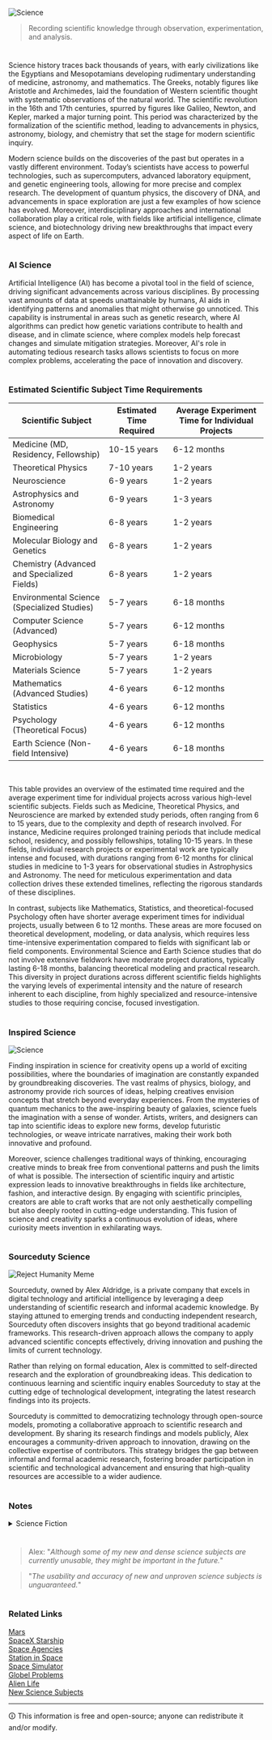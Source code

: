 ![Science](https://github.com/sourceduty/Science/assets/123030236/658a0be6-8f27-4c32-ab9a-1a1973f0a8ce)

> Recording scientific knowledge through observation, experimentation, and analysis.

#

Science history traces back thousands of years, with early civilizations like the Egyptians and Mesopotamians developing rudimentary understanding of medicine, astronomy, and mathematics. The Greeks, notably figures like Aristotle and Archimedes, laid the foundation of Western scientific thought with systematic observations of the natural world. The scientific revolution in the 16th and 17th centuries, spurred by figures like Galileo, Newton, and Kepler, marked a major turning point. This period was characterized by the formalization of the scientific method, leading to advancements in physics, astronomy, biology, and chemistry that set the stage for modern scientific inquiry.

Modern science builds on the discoveries of the past but operates in a vastly different environment. Today’s scientists have access to powerful technologies, such as supercomputers, advanced laboratory equipment, and genetic engineering tools, allowing for more precise and complex research. The development of quantum physics, the discovery of DNA, and advancements in space exploration are just a few examples of how science has evolved. Moreover, interdisciplinary approaches and international collaboration play a critical role, with fields like artificial intelligence, climate science, and biotechnology driving new breakthroughs that impact every aspect of life on Earth.

#
### AI Science

Artificial Intelligence (AI) has become a pivotal tool in the field of science, driving significant advancements across various disciplines. By processing vast amounts of data at speeds unattainable by humans, AI aids in identifying patterns and anomalies that might otherwise go unnoticed. This capability is instrumental in areas such as genetic research, where AI algorithms can predict how genetic variations contribute to health and disease, and in climate science, where complex models help forecast changes and simulate mitigation strategies. Moreover, AI's role in automating tedious research tasks allows scientists to focus on more complex problems, accelerating the pace of innovation and discovery.

#
### Estimated Scientific Subject Time Requirements

| Scientific Subject                               | Estimated Time Required        | Average Experiment Time for Individual Projects |
|--------------------------------------------------|--------------------------------|-------------------------------------------------|
| Medicine (MD, Residency, Fellowship)             | 10-15 years                    | 6-12 months                                     |
| Theoretical Physics                              | 7-10 years                     | 1-2 years                                       |
| Neuroscience                                     | 6-9 years                      | 1-2 years                                       |
| Astrophysics and Astronomy                       | 6-9 years                      | 1-3 years                                       |
| Biomedical Engineering                           | 6-8 years                      | 1-2 years                                       |
| Molecular Biology and Genetics                   | 6-8 years                      | 1-2 years                                       |
| Chemistry (Advanced and Specialized Fields)      | 6-8 years                      | 1-2 years                                       |
| Environmental Science (Specialized Studies)      | 5-7 years                      | 6-18 months                                     |
| Computer Science (Advanced)                      | 5-7 years                      | 6-12 months                                     |
| Geophysics                                       | 5-7 years                      | 6-18 months                                     |
| Microbiology                                     | 5-7 years                      | 1-2 years                                       |
| Materials Science                                | 5-7 years                      | 1-2 years                                       |
| Mathematics (Advanced Studies)                   | 4-6 years                      | 6-12 months                                     |
| Statistics                                       | 4-6 years                      | 6-12 months                                     |
| Psychology (Theoretical Focus)                   | 4-6 years                      | 6-12 months                                     |
| Earth Science (Non-field Intensive)              | 4-6 years                      | 6-18 months                                     |

<br>

This table provides an overview of the estimated time required and the average experiment time for individual projects across various high-level scientific subjects. Fields such as Medicine, Theoretical Physics, and Neuroscience are marked by extended study periods, often ranging from 6 to 15 years, due to the complexity and depth of research involved. For instance, Medicine requires prolonged training periods that include medical school, residency, and possibly fellowships, totaling 10-15 years. In these fields, individual research projects or experimental work are typically intense and focused, with durations ranging from 6-12 months for clinical studies in medicine to 1-3 years for observational studies in Astrophysics and Astronomy. The need for meticulous experimentation and data collection drives these extended timelines, reflecting the rigorous standards of these disciplines.

In contrast, subjects like Mathematics, Statistics, and theoretical-focused Psychology often have shorter average experiment times for individual projects, usually between 6 to 12 months. These areas are more focused on theoretical development, modeling, or data analysis, which requires less time-intensive experimentation compared to fields with significant lab or field components. Environmental Science and Earth Science studies that do not involve extensive fieldwork have moderate project durations, typically lasting 6-18 months, balancing theoretical modeling and practical research. This diversity in project durations across different scientific fields highlights the varying levels of experimental intensity and the nature of research inherent to each discipline, from highly specialized and resource-intensive studies to those requiring concise, focused investigation.

#
### Inspired Science

![Science](https://github.com/user-attachments/assets/cab41eab-0b2a-4a5c-8dbc-7ba858377d2f)

Finding inspiration in science for creativity opens up a world of exciting possibilities, where the boundaries of imagination are constantly expanded by groundbreaking discoveries. The vast realms of physics, biology, and astronomy provide rich sources of ideas, helping creatives envision concepts that stretch beyond everyday experiences. From the mysteries of quantum mechanics to the awe-inspiring beauty of galaxies, science fuels the imagination with a sense of wonder. Artists, writers, and designers can tap into scientific ideas to explore new forms, develop futuristic technologies, or weave intricate narratives, making their work both innovative and profound.

Moreover, science challenges traditional ways of thinking, encouraging creative minds to break free from conventional patterns and push the limits of what is possible. The intersection of scientific inquiry and artistic expression leads to innovative breakthroughs in fields like architecture, fashion, and interactive design. By engaging with scientific principles, creators are able to craft works that are not only aesthetically compelling but also deeply rooted in cutting-edge understanding. This fusion of science and creativity sparks a continuous evolution of ideas, where curiosity meets invention in exhilarating ways.

#
### Sourceduty Science

![Reject Humanity Meme](https://github.com/user-attachments/assets/bb0077c6-1c23-4e49-aba0-778b65da14a6)

Sourceduty, owned by Alex Aldridge, is a private company that excels in digital technology and artificial intelligence by leveraging a deep understanding of scientific research and informal academic knowledge. By staying attuned to emerging trends and conducting independent research, Sourceduty often discovers insights that go beyond traditional academic frameworks. This research-driven approach allows the company to apply advanced scientific concepts effectively, driving innovation and pushing the limits of current technology.

Rather than relying on formal education, Alex is committed to self-directed research and the exploration of groundbreaking ideas. This dedication to continuous learning and scientific inquiry enables Sourceduty to stay at the cutting edge of technological development, integrating the latest research findings into its projects.

Sourceduty is committed to democratizing technology through open-source models, promoting a collaborative approach to scientific research and development. By sharing its research findings and models publicly, Alex encourages a community-driven approach to innovation, drawing on the collective expertise of contributors. This strategy bridges the gap between informal and formal academic research, fostering broader participation in scientific and technological advancement and ensuring that high-quality resources are accessible to a wider audience.

#
### Notes

<details><summary>Science Fiction</summary>
<br>

> Alex: *"The supposition and generation of scientific fiction creates variants of scientific facts which helps science."*

#

1. Inspiration: Science fiction has inspired many scientists and engineers. Innovations like cell phones and tablets were once envisioned in sci-fi literature and films long before becoming reality. The imaginative scenarios and technologies depicted in science fiction often spark ideas for real-world scientific inquiry and technological development.

2. Public Interest and Funding: Popular science fiction can increase public interest in science, potentially influencing funding and support for scientific research. When a sci-fi concept captures the public's imagination, it can lead to increased investments in technologies similar to those depicted.

3. Ethical Forecasting: Science fiction frequently explores the potential consequences—both good and bad—of new technologies and scientific advancements. This can lead to important discussions about ethics in science, helping society to anticipate and address potential issues before they arise.

4. Problem-Solving: By presenting hypothetical scenarios where characters must solve complex problems with innovative solutions, science fiction encourages creative thinking that can be valuable in real scientific fields.

5. Educational Tool: Science fiction can serve as an engaging tool to explain complex scientific theories and principles. By weaving scientific concepts into compelling narratives, it can make science more accessible and interesting to a wider audience.

<br>
</details>

#

> Alex: "*Although some of my new and dense science subjects are currently unusable, they might be important in the future.*"

> "*The usability and accuracy of new and unproven science subjects is unguaranteed.*"

#
### Related Links

[Mars](https://github.com/sourceduty/Mars)
<br>
[SpaceX Starship](https://github.com/sourceduty/SpaceX_Starship)
<br>
[Space Agencies](https://github.com/sourceduty/Space_Agencies)
<br>
[Station in Space](https://chat.openai.com/g/g-RhQ7LG2GQ-station-in-space)
<br>
[Space Simulator](https://chat.openai.com/g/g-HiBjZs8sv-space-simulator)
<br>
[Globel Problems](https://github.com/sourceduty/Global_Problems)
<br>
[Alien Life](https://github.com/sourceduty/Alien_Life)
<br>
[New Science Subjects](https://github.com/sourceduty/New_Science_Subjects)

***
🛈 This information is free and open-source; anyone can redistribute it and/or modify.
